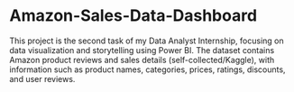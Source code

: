 # Amazon-Sales-Data-Dashboard
This project is the second task of my Data Analyst Internship, focusing on data visualization and storytelling using Power BI. The dataset contains Amazon product reviews and sales details (self-collected/Kaggle), with information such as product names, categories, prices, ratings, discounts, and user reviews.
